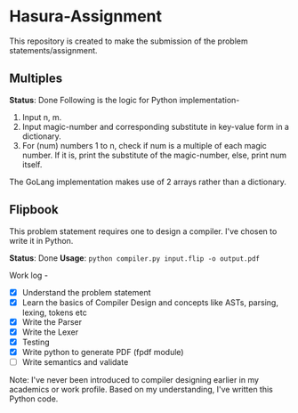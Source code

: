 

# Hasura-Assignment
This repository is created to make the submission of the problem statements/assignment.

## Multiples
**Status**: Done
Following is the logic for Python implementation-
1. Input n, m.
2. Input magic-number and corresponding substitute in key-value form in a dictionary.
3. For (num) numbers 1 to n, check if num is a multiple of each magic number. If it is, print the substitute of the magic-number, else, print num itself.

The GoLang implementation makes use of 2 arrays rather than a dictionary.

## Flipbook
This problem statement requires one to design a compiler. I've chosen to write it in Python.

**Status**: Done
**Usage**: `python compiler.py input.flip -o output.pdf`

Work log - 

 - [x] Understand the problem statement
 - [x] Learn the basics of Compiler Design and concepts like ASTs,  parsing, lexing, tokens etc
 - [x] Write the Parser
 - [x] Write the Lexer
 - [x] Testing
 - [x] Write python to generate PDF (fpdf module)
 - [ ] Write semantics and validate

Note: I've never been introduced to compiler designing earlier in my academics or work profile. Based on my understanding, I've written this Python code.